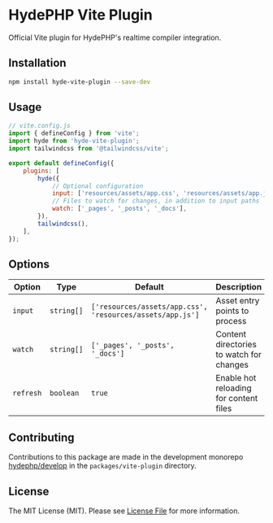 # HydePHP Vite Plugin

Official Vite plugin for HydePHP's realtime compiler integration.

## Installation

```bash
npm install hyde-vite-plugin --save-dev
```

## Usage

```js
// vite.config.js
import { defineConfig } from 'vite';
import hyde from 'hyde-vite-plugin';
import tailwindcss from '@tailwindcss/vite';

export default defineConfig({
    plugins: [
        hyde({
            // Optional configuration
            input: ['resources/assets/app.css', 'resources/assets/app.js'],
            // Files to watch for changes, in addition to input paths
            watch: ['_pages', '_posts', '_docs'],
        }),
        tailwindcss(),
    ],
});
```

## Options

| Option    | Type       | Default                                                   | Description                              |
|-----------|------------|-----------------------------------------------------------|------------------------------------------|
| `input`   | `string[]` | `['resources/assets/app.css', 'resources/assets/app.js']` | Asset entry points to process            |
| `watch`   | `string[]` | `['_pages', '_posts', '_docs']`                           | Content directories to watch for changes |
| `refresh` | `boolean`  | `true`                                                    | Enable hot reloading for content files   |

## Contributing

Contributions to this package are made in the development monorepo [hydephp/develop](https://github.com/hydephp/develop) in the `packages/vite-plugin` directory.

## License

The MIT License (MIT). Please see [License File](LICENSE.md) for more information.
